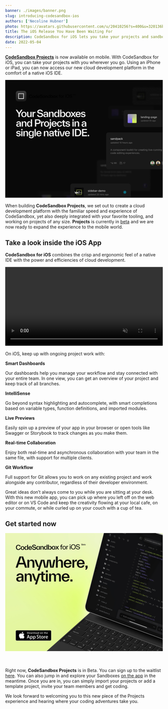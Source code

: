 ```yaml
---
banner: ./images/banner.png
slug: introducing-codesandbox-ios
authors: ['Necoline Hubner']
photo: https://avatars.githubusercontent.com/u/20410256?s=400&u=320136b3c19477e45debac674c72ce783409898f&v=4
title: The iOS Release You Have Been Waiting For
description: CodeSandbox for iOS lets you take your projects and sandboxes with you wherever you go. Using an iPhone or iPad, you can now access our new cloud development platform in the comfort of a native iOS IDE..
date: 2022-05-04
---
```


[**CodeSandbox Projects**](https://codesandbox.io/post/announcing-codesandbox-projects) is now available on mobile. With CodeSandbox for iOS, you can take your projects with you wherever you go. Using an iPhone or iPad, you can now access our new cloud development platform in the comfort of a native iOS IDE.

![sandboxes and projects](./images/sandboxes-projects.png)



When building **CodeSandbox Projects**, we set out to create a cloud development platform with the familiar speed and experience of CodeSandbox, yet also deeply integrated with your favorite tooling, and working on projects of any size. **Projects** is currently in [beta](https://projects.codesandbox.io/) and we are now ready to expand the experience to the mobile world.


## Take a look inside the iOS App

**CodeSandbox for iOS** combines the crisp and ergonomic feel of a native IDE with the power and efficiencies of cloud development.

<video autoplay loop muted playsinline width="100%">
  <source src="./images/iOS-Intro.mp4" type="video/mp4">
</video>



On iOS, keep up with ongoing project work with:

**Smart Dashboards**

Our dashboards help you manage your workflow and stay connected with your entire team. In one view, you can get an overview of your project and keep track of all branches.

**IntelliSense**

Go beyond syntax highlighting and autocomplete, with smart completions based on variable types, function definitions, and imported modules.

**Live Previews**

Easily spin up a preview of your app in your browser or open tools like Swagger or Storybook to track changes as you make them. 

**Real-time Collaboration**

Enjoy both real-time and asynchronous collaboration with your team in the same file, with support for multiple clients.

**Git Workflow**

Full support for Git allows you to work on any existing project and work alongside any contributor, regardless of their developer environment.

Great ideas don’t always come to you while you are sitting at your desk. With this new mobile app, you can pick up where you left off on the web editor or on VS Code and keep the creativity flowing at your local cafe, on your commute, or while curled up on your couch with a cup of tea.

## Get started now

<a style="margin-bottom: 50px; display: block;" 
  target="_blank"
  href="https://apps.apple.com/us/app/play-js-javascript-ide/id1423330822">
  <img src="./images/anytime-anywhere.png" alt="anytime, anywhere" />
</a>

Right now, **CodeSandbox Projects** is in Beta. You can sign up to the waitlist [here](https://codesandbox.io/ios). You can also jump in and explore your Sandboxes [on the app](https://apps.apple.com/us/app/play-js-javascript-ide/id1423330822) in the meantime. Once you are in, you can simply import your projects or add a template project, invite your team members and get coding. 

We look forward to welcoming you to this new piece of the Projects experience and hearing where your coding adventures take you.
